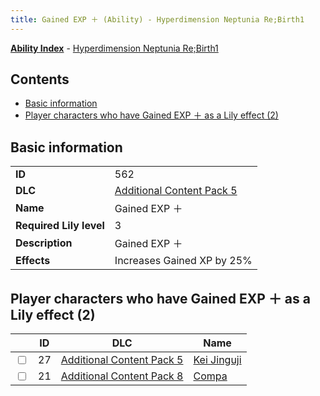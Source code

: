 ```yaml
---
title: Gained EXP ＋ (Ability) - Hyperdimension Neptunia Re;Birth1
---
```


[**Ability Index**](/neptunia/rb1/ability/index.html) - [Hyperdimension Neptunia Re;Birth1](/neptunia/rb1)

## Contents

- [Basic information](#basic-information)
- [Player characters who have Gained EXP ＋ as a Lily effect (2)](#player-characters-who-have-gained-exp-＋-as-a-lily-effect-2)

## Basic information

|   |   |
| -- | -- |
| **ID** | 562
**DLC** | [Additional Content Pack 5](/neptunia/rb1/dlc/14-pack5.html)
**Name** | Gained EXP ＋
**Required Lily level** | 3
**Description** | Gained EXP ＋
**Effects** | Increases Gained XP by 25% |


## Player characters who have Gained EXP ＋ as a Lily effect (2)

|    | ID | DLC | Name |
| -- | -- | --- | ---- |
| <input type="checkbox" id="rb1-player-14-27" class="trackbox" /> | 27 | [Additional Content Pack 5](/neptunia/rb1/dlc/14-pack5.html) | [Kei Jinguji](/neptunia/rb1/player/14-27-kei-jinguji.html) |
| <input type="checkbox" id="rb1-player-17-21" class="trackbox" /> | 21 | [Additional Content Pack 8](/neptunia/rb1/dlc/17-pack8.html) | [Compa](/neptunia/rb1/player/17-21-compa.html) |
